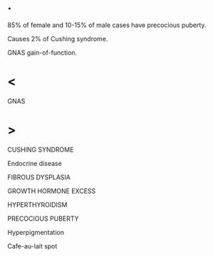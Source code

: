 # .

85% of female and 10-15% of male cases have precocious puberty.

Causes 2% of Cushing syndrome.

GNAS gain-of-function.

# <

GNAS

# >

CUSHING SYNDROME

Endocrine disease

FIBROUS DYSPLASIA

GROWTH HORMONE EXCESS

HYPERTHYROIDISM

PRECOCIOUS PUBERTY

Hyperpigmentation

Cafe-au-lait spot
